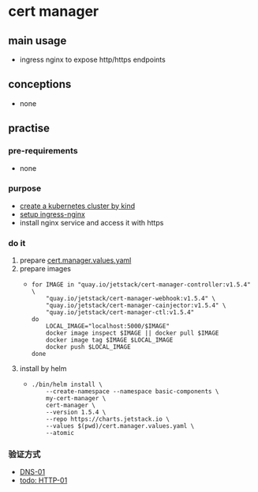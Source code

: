 # cert manager

## main usage

* ingress nginx to expose http/https endpoints

## conceptions

* none

## practise

### pre-requirements

* none

### purpose

* [create a kubernetes cluster by kind](/kubernetes/create.local.cluster.with.kind.md)
* [setup ingress-nginx](/kubernetes/basic/ingress.nginx.md)
* install nginx service and access it with https

### do it
1. prepare [cert.manager.values.yaml](resources/cert.manager.values.yaml.md)
2. prepare images
    * ```shell
      for IMAGE in "quay.io/jetstack/cert-manager-controller:v1.5.4" \
          "quay.io/jetstack/cert-manager-webhook:v1.5.4" \
          "quay.io/jetstack/cert-manager-cainjector:v1.5.4" \
          "quay.io/jetstack/cert-manager-ctl:v1.5.4"
      do
          LOCAL_IMAGE="localhost:5000/$IMAGE"
          docker image inspect $IMAGE || docker pull $IMAGE
          docker image tag $IMAGE $LOCAL_IMAGE
          docker push $LOCAL_IMAGE
      done
      ```
3. install by helm  
    * ```shell
      ./bin/helm install \
          --create-namespace --namespace basic-components \
          my-cert-manager \
          cert-manager \
          --version 1.5.4 \
          --repo https://charts.jetstack.io \
          --values $(pwd)/cert.manager.values.yaml \
          --atomic
      ```
### 验证方式
* [DNS-01](/kubernetes/basic/alidns_webhook.md)
* [todo: HTTP-01](./ca.md)
